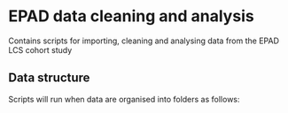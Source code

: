 # EPAD data cleaning and analysis
Contains scripts for importing, cleaning and analysing data from the EPAD LCS cohort study

## Data structure
Scripts will run when data are organised into folders as follows:

